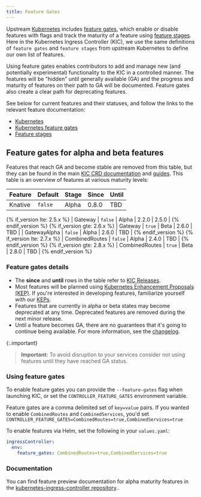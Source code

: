 ```yaml
---
title: Feature Gates
---
```


Upstream [Kubernetes][k8s] includes [feature gates][gates], which enable or disable features with flags and track the maturity of a feature using [feature stages][stages]. Here in the Kubernetes Ingress Controller (KIC), we use the same definitions of `feature gates` and `feature stages` from upstream Kubernetes to define our own list of features.

Using feature gates enables contributors to add and manage new (and potentially experimental) functionality to the KIC in a controlled manner. The features will be "hidden" until generally available (GA) and the progress and maturity of features on their path to GA will be documented. Feature gates also create a clear path for deprecating features.

See below for current features and their statuses, and follow the links to the relevant feature documentation:

* [Kubernetes](https://kubernetes.io)
* [Kubernetes feature gates](https://kubernetes.io/docs/reference/command-line-tools-reference/feature-gates/)
* [Feature stages](https://kubernetes.io/docs/reference/command-line-tools-reference/feature-gates/#feature-stages)

## Feature gates for alpha and beta features

Features that reach GA and become stable are removed from this table, but they can be found in the main [KIC CRD documentation][specs] and [guides][guides]. This table is an overview of features at various maturity levels:

| Feature                | Default | Stage | Since | Until |
|------------------------|---------|-------|-------|-------|
| Knative                | `false` | Alpha | 0.8.0 | TBD   |

{% if_version lte: 2.5.x %}
| Gateway                | `false` | Alpha | 2.2.0 | 2.5.0 |
{% endif_version %}
{% if_version gte: 2.6.x %}
| Gateway                | `true`  | Beta  | 2.6.0 | TBD   |
| GatewayAlpha           | `false` | Alpha | 2.6.0 | TBD   |
{% endif_version %}
{% if_version lte: 2.7.x %}
| CombinedRoutes         | `false` | Alpha | 2.4.0 | TBD   |
{% endif_version %}
{% if_version gte: 2.8.x %}
| CombinedRoutes         | `true`  | Beta  | 2.8.0 | TBD   |
{% endif_version %}

### Feature gates details

* The **since** and **until** rows in the table refer to [KIC Releases][releases].
* Most features will be planned using [Kubernetes Enhancement Proposals (KEP)][k8s-keps]. If you're interested in developing features, familiarize yourself with our [KEPs][kic-keps].
* Features that are currently in alpha or beta states may become deprecated at any time. Deprecated features are removed during the next minor release.
* Until a feature becomes GA, there are no guarantees that it's going to continue being available. For more information, see the [changelog](https://github.com/Kong/kubernetes-ingress-controller/blob/main/CHANGELOG.md).

{:.important}
>**Important:** To avoid disruption to your services consider not using features until they have reached GA status. 

### Using feature gates

To enable feature gates you can provide the `--feature-gates` flag when launching KIC, or set the `CONTROLLER_FEATURE_GATES` environment variable.

Feature gates are a comma delimited set of `key=value` pairs. If you wanted to enable `CombinedRoutes` and `CombinedServices`, you'd set `CONTROLLER_FEATURE_GATES=CombinedRoutes=true,CombinedServices=true`

To enable features via Helm, set the following in your `values.yaml`:

```yaml
ingressController:
  env:
    feature_gates: CombinedRoutes=true,CombinedServices=true
```

### Documentation

You can find feature preview documentation for alpha maturity features in the [kubernetes-ingress-controller repository](https://github.com/Kong/kubernetes-ingress-controller/blob/main/FEATURE_PREVIEW_DOCUMENTATION.md)..

[k8s]:https://kubernetes.io
[gates]:https://kubernetes.io/docs/reference/command-line-tools-reference/feature-gates/
[stages]:https://kubernetes.io/docs/reference/command-line-tools-reference/feature-gates/#feature-stages
[specs]: /kubernetes-ingress-controller/latest/references/custom-resources/
[guides]: /kubernetes-ingress-controller/latest/guides/overview/
[k8s-keps]:https://github.com/kubernetes/enhancements
[kic-keps]:https://github.com/Kong/kubernetes-ingress-controller/tree/main/keps
[releases]:https://github.com/Kong/kubernetes-ingress-controller/releases
